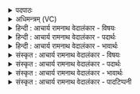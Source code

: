 <details><summary>पदपाठः</summary>

त्रि꣡क꣢꣯द्रुकेषु। त्रि। क꣣द्रुकेषु। महिषः꣢। य꣡वा꣢꣯शिरम्। य꣡व꣢꣯। आ꣣शिरम्। तुविशुष्मः꣢। तु꣣वि। शुष्मः꣢। तृ꣣म्प꣢त्। सो꣡म꣢꣯म्। अ꣣पिबत्। वि꣡ष्णु꣢꣯ना। सु꣣त꣢म्। य꣣थावश꣢म्। य꣣था। वश꣢म्। सः। ई꣣म्। ममाद। म꣡हि꣢꣯। क꣡र्म꣢꣯। क꣡र्त्त꣢꣯वे। म꣣हा꣢म्। उ꣣रु꣢म्। स। ए꣣नम्। सश्चत्। देवः꣢। दे꣣व꣢म्। स꣣त्यः꣢। इ꣡न्दुः꣢꣯। स꣣त्य꣢म्। इ꣡न्द्र꣢꣯म्। ४५७।
</details>

<details><summary>अधिमन्त्रम् (VC)</summary>

- इन्द्रः
- गृत्समदः शौनकः
- अष्टिः
- मध्यमः
- ऐन्द्रं काण्डम्
</details>

<details><summary>हिन्दी : आचार्य रामनाथ वेदालंकार - विषयः</summary>

प्रथम मन्त्र में सूर्य और चन्द्रमा के सम्बन्ध-वर्णन-पूर्वक गुरु के समीप से ज्ञानरसरूप सोम के पान का विषय है।
</details>

<details><summary>हिन्दी : आचार्य रामनाथ वेदालंकार - पदार्थः</summary>

पदार्थान्वयभाषाः -  प्रथम—सूर्य-चन्द्र के पक्ष में। (त्रिकद्रुकेषु) वायु, बिजली और बादल रूप तीन पदार्थों से युक्त अन्तरिक्षभागों में (महिषः) महान् (तुविशुष्मः) बहुत बलवान् सूर्यरूप इन्द्र (यवाशिरम्) संयुक्त-वियुक्त होनेवाली सूर्यकिरणों से पूर्णता को प्राप्त होनेवाले (सोमम्) चन्द्रमा को (तृम्पत्) तृप्ति प्रदान करता है, और चन्द्रमा (विष्णुना) उस व्याप्तिमान् सूर्य से (सुतम्) उत्पन्न किये किरणसमूह को (यथावशम्) यथेच्छ (अपिबत्) पान करता है। (सः) वह चन्द्रमा में प्रविष्ट सूर्यकिरणसमूह (ईम्) इस चन्द्रमा को (महि) महान् (कर्म) प्राण-प्रदान, चान्द्र मासों के निर्माण आदि कार्य (कर्तवे) करने के लिए (ममाद) हर्षित करता है। (सः) वह (देवः) प्रकाशमान (सत्यः) सत्य नियमवाला (इन्दुः) चन्द्रमा (एनम्) इस (देवम्) प्रकाशक (सत्यम्) सत्य नियमोंवाले (इन्द्रम्) सूर्य का (सश्चत्) सेवन करता रहता है ॥ द्वितीय—गुरु-शिष्य के पक्ष में। (त्रिकद्रुकेषु) ज्ञानकाण्ड, कर्मकाण्ड, उपासनाकाण्ड रूप तीन सवनोंवाले शिक्षायज्ञों में (महिषः) महान् (तुविशुष्मः) विद्यार्थी का अतिशय प्रतिभा-बल से युक्त आत्मा (तृम्पत्) तृप्ति लाभ करता हुआ (विष्णुना) व्याप्त विद्यावाले आचार्य से (सुतम्) अभिषुत, (यवाशिरम्) व्रतपालनरूप कर्मों से परिपक्व (सोमम्) ज्ञानरस को (यथावशम्) यथेच्छ (अपिबत्) पान करता है। (सः) पान किया हुआ वह ज्ञान-रस (महाम्) विद्या में महान् (उरुम्) विशाल हृष्टपुष्ट शरीरवाले (ईम्) विद्यार्थी के इस आत्मा को (महि) महान् (कर्म) समाजसुधार आदि कर्म (कर्तवे) करने के लिए (ममाद) हर्षित करता है। (देवः) दिव्यगुणयुक्त (सत्यः) सत्य (सः) वह (इन्दुः) विद्यारस (देवम्) दिव्य गुणवाले (सत्यम्) सत्यप्रिय (इन्द्रम्) आत्मा को (सश्चत्) निरन्तर प्राप्त होता रहता है ॥१॥ इस मन्त्र में श्लेषालङ्कार है। ‘देवो, देवं’ में छेकानुप्रास और ‘सत्य, सत्य’ में यमक है ॥१॥
</details>

<details><summary>हिन्दी : आचार्य रामनाथ वेदालंकार - भावार्थः</summary>

भावार्थभाषाः -  विद्यार्थी का आत्मा गुरु के पास से ज्ञानरस का पान करके वैसे ही महान् कर्म करने योग्य हो जाता है, जैसे चन्द्रमा सूर्य के पास से प्रकाश का पान कर प्राणप्रदान आदि महान् कर्मों को करता है ॥१॥
</details>

<details><summary>संस्कृत : आचार्य रामनाथ वेदालंकार - विषयः</summary>

तत्राद्ये मन्त्रे सूर्यचन्द्रसम्बन्धवर्णनपूर्वकं गुरोः सकाशाज्ज्ञानरसरूपं सोमं पातुमाह।
</details>

<details><summary>संस्कृत : आचार्य रामनाथ वेदालंकार - पदार्थः</summary>

पदार्थान्वयभाषाः -  प्रथमः—सूर्यचन्द्रपरः। (त्रिकद्रुकेषु२) त्रीणि कद्रुकाणि वायुविद्युत्पर्जन्याख्यानि येषु तेषु अन्तरिक्षभागेषु (महिषः) महान्। महिष इति महन्नाम। निघं० ३।३। (तुविशुष्मः) बहुबलः सूर्यरूपः इन्द्रः। तुवि इति बहुनाम। निघं० ३।१। शुष्म इति बलनाम। निघं० २।९। (यवाशिरम्) यवैः संयोगवियोगं प्राप्तैः सूर्यकिरणैः आशीः परिपाकः पूर्णता यस्य तम् (सोमम्) चन्द्रमसम् (तृम्पत्) तर्पयति। तृम्प तृप्तौ, तुदादिः। चन्द्रमाश्च (विष्णुना) व्याप्तिमता सूर्येण (सुतम्) उत्पादितं किरणसमूहम् (यथावशम्) यथेच्छम्। वशः अभिलाषः। वश कान्तौ। (अपिबत्) पिबति। (सः) चन्द्रमसं प्रविष्टः सूर्यकिरणसमूहः (महाम्) गुणैर्महान्तम् (उरुम्) विशालम् (ईम्) एनं चन्द्रमसम्। ईम् एनम्। निरु० १०।४५। (महि) महत् (कर्म) प्रकाशनप्राणप्रदानचान्द्रमासनिर्माणादिकं कार्यम् (कर्तवे) कर्तुम् (ममाद) हर्षयति। (सः) असौ (देवः) प्रकाशमानः (सत्यः) सत्यनियमः (इन्दुः) चन्द्रमाः (एनम्) इमम् (देवम्) प्रकाशकम् (सत्यम्) सत्यनियमम् (इन्द्रम्) सूर्यम् (सश्चत्) सेवते ॥३ अथ द्वितीयः—गुरुशिष्यपरः। (त्रिकद्रुकेषु) त्रीणि कद्रुकाणि सवनानि ज्ञानकर्मोपासनाकाण्डरूपाणि येषु तेषु शिक्षायज्ञेषु (महिषः) महान्, (तुविशुष्मः) विद्यार्थिनः बहुप्रतिभाबलः आत्मा (तृम्पत्) तृप्यन् (विष्णुना) व्याप्तविद्येन आचार्येण। वेवेष्टि व्याप्नोति सर्वा विद्याः सर्वाणि शास्त्राणि वा यः स विष्णुः आचार्यः। (सुतम्) अभिषुतम्, (यवाशिरम्) यवैः व्रतपालनरूपैः कर्मभिः आशिरम् पक्वम्। यवाः कर्माणि, यु मिश्रणामिश्रणयोः, आशिर् श्रीञ् पाके। (सोमम्) ज्ञानरसम् (यथावशम्) यथेच्छम् (अपिबत्) पिबति। (सः) पीतः ज्ञानरसः (महाम्) विद्यया महान्तम् (उरुम्) विशालहृष्टपुष्टशरीरम् (ईम्) एनं विद्यार्थिनः आत्मानम् (महि) महत् (कर्म) समाजसुधारादिकार्यम् (कर्तवे) कर्तुम् (ममाद) हर्षयति। (सत्यः) अवितथः (देवः) दिव्यगुणः (सः) असौ (इन्द्रः) विद्यारसः (देवम्) दिव्यगुणम्, (सत्यम्) सत्यप्रियम् (इन्द्रम्) आत्मानम् (सश्चत्) निरन्तरं प्राप्नोति। सश्चतिः गतिकर्मा। निघं० २।१४। सैनम् इत्यत्र ‘सः एनम्’ इत स्थिते ‘सोऽचि लोपे चेत् पादपूरणम्’। अ० ६।१।१३४ इत्यनेन सुलोपे वृद्धिरेकादेशः ॥१॥ अत्र श्लेषालङ्कारः। ‘देवो, देवं’ इत्यत्र छेकानुप्रासः। ‘सत्य, सत्य’ इति यमकम् ॥१॥
</details>

<details><summary>संस्कृत : आचार्य रामनाथ वेदालंकार - भावार्थः</summary>

भावार्थभाषाः -  छात्रस्यात्मा गुरोः सकाशाज्ज्ञानरसं पीत्वा तथैव महान्ति कर्माणि कर्तुं योग्यो जायते यथा चन्द्रः सूर्यस्य सकाशात् प्रकाशं पीत्वा प्राणप्रदानादीनि महान्ति कर्माणि करोति ॥१॥
</details>

<details><summary>संस्कृत : आचार्य रामनाथ वेदालंकार - पादटिप्पनी</summary>

टिप्पणी:   १. ऋ० २।२२।१, अथ० २०।९५।१। उभयत्र ‘तृम्पत्’, ‘सत्य इन्दुः सत्यमिन्द्रम्’ अस्य स्थाने क्रमेण ‘तृपत्’, ‘सत्यमिन्द्रं सत्य इन्दुः’ इति पाठः। साम० १४८६। २. त्रिकद्रुकेषु ज्योतिर्गौरायुरित्येतन्नामकेषु अभिप्लाविकेष्वहःसु—इति सा०। अत्र कदि धातोरौणादिकः क्रुन् प्रत्ययः, पुनः समासान्तः कप् च—इति ऋ० १।३२।३ भाष्ये द०। कदि वैक्लव्ये, भ्वादिः। ३. ऋग्भाष्ये दयानन्दर्षिर्मन्त्रमेतं सूर्यचन्द्रविषये व्याख्यातवान्।
</details>
